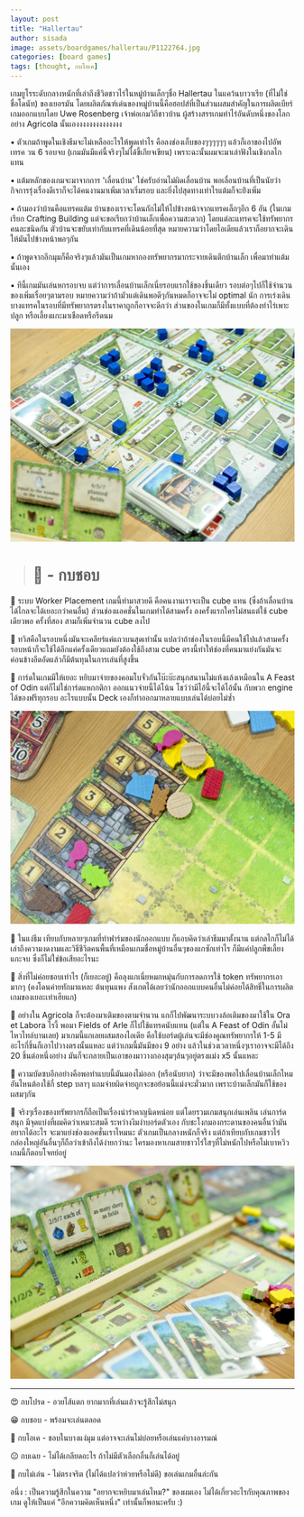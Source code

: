 ```yaml
---
layout: post
title: "Hallertau"
author: sisada
image: assets/boardgames/hallertau/P1122764.jpg
categories: [board games]
tags: [thought, กบโอเค]
---
```

เกมยูโรระดับกลางหนักที่เล่าถึงชีวิตชาวไร่ในหมู่บ้านเล็กๆชื่อ Hallertau ในแคว้นบาวาเรีย (ที่ไม่ใช่ชื่อโดนัท) ของเยอรมัน โดยผลิตภัณฑ์เด่นของหมู่บ้านนี้คือฮอปส์ที่เป็นส่วนผสมสำคัญในการผลิตเบียร์ เกมออกแบบโดย Uwe Rosenberg เจ้าพ่อเกมวิถีชาวบ้าน ผู้สร้างสรรเกมทำไร่อันดับหนึ่งของโลกอย่าง Agricola นั้นเองงงงงงงงงงงงงง 

▪️ ตัวเกมถ้าพูดในเชิงธีมจะไม่เหลืออะไรให้พูดเท่าไร คือลงช่องเก็บของๆๆๆๆๆๆ แล้วก็เอาของไปอัพเทรค วน 6 รอบจบ (เกมมันมีแค่นี้จริงๆไม่ได้ขี้เกียจเขียน) เพราะฉะนั้นผมจะมาเล่าฟังในเชิงกลไกแทน

▪️ แต้มหลักของเกมจะมาจากการ 'เลื่อนบ้าน' ใช่ครับอ่านไม่ผิดเลื่อนบ้าน พอเลื่อนบ้านที่เป็นนัยว่ากิจการรุ่งเรื่องดีเราก็จะได้คนงานมาเพิ่มเวลาเริ่มรอบ และยิ่งไปสุดทางเท่าไรแต้มก็จะย่ิงเพิ่ม 

▪️ ถ้ามองว่าบ้านคือแทรคแต้ม บ้านของเราจะโดนกักไม่ให้ไปข้างหน้าจากแทรคเล็กๆอีก 6 อัน (ในเกมเรียก Crafting Building แต่จะขอเรียกว่าบ้านเล็กเพื่อความสะดวก) โดยแต่ละแทรคจะใช้ทรัพยากรคนละชนิดกัน ตัวบ้านจะขยับเท่ากับแทรคที่เดินน้อยที่สุด หมายความว่าโดยไอเดียแล้วเราก็อยากจะเดินให้มันไปข้างหน้าพอๆกัน

▪️ ถ้าพูดจากอีกมุมก็คือจริงๆแล้วมันเป็นเกมหากองทรัพยากรมากระจายเดินตึกบ้านเล็ก เพื่อมาทำแต้มนั้นเอง

▪️ ทีนี้เกมมันเล่นหกรอบจบ แต่ว่าการเลื่อนบ้านเล็กเนี่ยรอบแรกใช้ของชิ้นเดียว รอบต่อๆไปก็ใช้จำนวนของเพิ่มเรื่อยๆตามรอบ หมายความว่าถ้ามัวแต่เดินพอดีๆกันหมดก็อาจจะไม่ optimal นัก การเร่งเดินบางแทรคในรอบที่มีทรัพยากรตรงในราคาถูกก็อาจจะดีกว่า ส่วนของในเกมก็มีทั้งแบบที่ต้องทำไร่เพาะปลูก หรือเลี้ยงแกะมาเชือดหรือรีดนม 

![alt tag](/assets/boardgames/hallertau/P1122761.jpg)

> # 🐸 - กบชอบ

🔹 ระบบ Worker Placement เกมนี้ทำมาสวยดี คือคนงานเราจะเป็น cube แทน (ซึ่งถ้าเลื่อนบ้านได้ไกลจะได้เยอะกว่าคนอื่น) ส่วนช่องแอคชั่นในเกมทำได้สามครั้ง ลงครั้งแรกใครไม่สนแต่ใช้ cube เดียวพอ ครั้งที่สอง สามก็เพิ่มจำนวน cube ลงไป

🔹 ทวิสคือในรอบหนึ่งมันจะเคลียร์แค่แถวบนสุดเท่านั้น แปลว่าถ้าช่องในรอบนี้มีคนใช้ไปแล้วสามครั้ง รอบหน้าก็จะใช้ได้อีกแค่ครั้งเดียวแถมยังต้องใช้ถึงสาม cube ตรงนี้ทำให้ช่องที่คนมาแย่งกันมันจะค่อนข้างอึดอัดแล้วก็มีต้นทุนในการเล่นที่สูงขึ้น

🔹 การ์ดในเกมมีให้เยอะ หยิบมาจ่ายของคอมโบจั่วกันโบ๊ะบ๊ะสนุกสนานไม่แห้งแล้งเหมือนใน A Feast of Odin แต่ก็ไม่ใช่การ์ดแหกกติกา ออกแนวจ่ายนี้ได้โน้น โชว์ว่ามีไอ้นี้จะได้ไอ้นั้น กับพวก engine ได้ของฟรีทุกรอบ อะไรแบบนั้น Deck เองก็ทำออกมาหลายแบบเล่นได้บ่อยไม่ซ้ำ

![alt tag](/assets/boardgames/hallertau/P1122767.jpg)

🔸 ในแง่ธีม เทียบกับหลายๆเกมที่ทำฟาร์มของนักออกแบบ ก็แอบคิดว่าเล่าธีมมาตั้งนาน แต่กลไกก็ไม่ได้เล่าถึงความงดงามและวิธีชีวิตคนพื้นที่เหมือนเกมชื่อหมู่บ้านอื่นๆของแกซักเท่าไร ก็มีแค่ปลูกพืชเลี้ยงแกะจบ ซึ่งก็ไม่ใช่ข้อเสียอะไรนะ

🔸 สิ่งที่ไม่ค่อยชอบเท่าไร (ก็เยอะอยู่) คือลุงแกเนี่ยหมกหมุ่นกับการลดการใช้ token ทรัพยากรเอามากๆ (คงโดนค่ายทักมาแหละ ต้นทุนแพง สังเกตได้เลยว่านักออกแบบคนอื่นไม่ค่อยได้สิทธิ์ในการผลิตเกมของเยอะเท่าเฮียแก)

🔸 อย่างใน Agricola ก็จะต้องมาเติมของตามจำนวน แกก็ไปพัฒนาระบบวงล้อเติมของมาใช้ใน Ora et Labora ไรงี้ พอมา Fields of Arle ก็ไปใช้แทรคนับแทน (แต่ใน A Feast of Odin อั้นไม่ไหวไทล์บานเลย)  มาเกมนี้แกเลยผสมสองไอเดีย คือใช้บอร์ดผู้เล่นจะมีช่องคูณทรัพยากรให้ 1-5 มีอะไรกี่ชิ้นก็เอาไปวางตรงนั้นแหละ แต่ว่าเกมนี้มันมีของ 9 อย่าง แล้วในช่วงเวลาหนึ่งๆเราอาจจะมีได้ถึง 20 ชิ้นต่อหนึ่งอย่าง มันก็จะกลายเป็นเอาของมาวางกองสุมๆล้นๆอยู่ตรงแม่ง x5 นั้นแหละ

🔸 ความบัดซบอีกอย่างคือพอทำแบบนี้มันมองไม่ออก (หรือนับยาก) ว่าจะมีของพอไปเลื่อนบ้านเล็กไหม อันไหนต้องใช้กี่ step บลาๆ แถมจ่ายผิดจ่ายถูกจะขอย้อนนี้แม่งจะมั่วมาก เพราะบ้านเล็กมันก็ใช้ของผสมๆกัน

💬 จริงๆเรื่องของทรัพยากรก็ถือเป็นเรื่องน่ารำคาญนิดหน่อย แต่โดยรวมเกมสนุกเล่นเพลิน เล่นการ์ดสนุก มีจุดแบ่งที่ผมคิดว่าเหมาะสมดี ระหว่างงึมงำบอร์ดตัวเอง กับชะโงกมองกระดานของคนอื่นว่ามันอยากได้อะไร จะมาแย่งช่องแอคชั่นเราไหมนะ ตัวเกมเป็นกลางหนักก็จริง แต่ถ้าเทียบกับเกมชาวไร่กล่องใหญ่อันอื่นๆก็ถือว่าเข้าถึงได้ง่ายกว่านะ ใครมองหาเกมสายชาวไร่ใสๆที่ไม่หนักไปหรือไม่เบาหวิว เกมนี้ก็ตอบโจทย์อยู่ 

![alt tag](/assets/boardgames/hallertau/P1122876.jpg)

---


😍 กบโปรด - อวยไส้แตก ยากมากที่เล่นแล้วจะรู้สึกไม่สนุก

😁 กบชอบ - พร้อมจะเล่นตลอด

🙂 กบโอเค - ชอบในบางแง่มุม แต่อาจจะเล่นไม่บ่อยหรือเล่นแค่บางอารมณ์

😐 กบเฉย - ไม่ได้เกลียดอะไร ถ้าไม่มีตัวเลือกอื่นก็เล่นได้อยู่

🖕 กบไม่เล่น - ไม่ตรงจริต (ไม่ได้แปลว่าห่วยหรือไม่ดี) ขอเล่นเกมอื่นล่ะกัน

อนึ่ง : เป็นความรู้สึกในความ "อยากจะหยิบมาเล่นไหม?" ของผมเอง ไม่ได้เกี่ยวอะไรกับคุณภาพของเกม ดูให้เป็นแค่ "อีกความคิดเห็นหนึ่ง" เท่านั้นก็พอนะครับ :)

